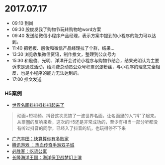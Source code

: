 # 2017.07.17

- 09:10  到岗
- 09:30 殷俊发我了购物节玩转购物地word方案
- 09:40 发送给微信小程序产品经理，表示方案中提到的小程序的能力可以达到。
- 11:40 把老板、殷俊和微信产品经理拉了个群，结果...
- 13:30 浏览收集微信资讯，制作推文，整理到公众号内
- 15:30 和殷俊、光明、洋洋开会讨论小程序与购物节结合，结果光明认为主要诉求是通过活动，给消费总动员公众号积累沉淀粉丝，与小程序的理念完全相反，也是小程序的能力无法达到的。
- 17:00 推文发送

### H5案例

- [世界名画抖抖抖抖抖起来了](http://cdn.im-ad.com/2017/Paint/)
> 动画+短视频。抖音这次恶搞了一波世界名画，让名画里的人“抖”了起来。从票圈的反响来看，这次的H5还是非常成功的，至少有相当一部分听都没有听过抖音的同学，已经入了抖音的坑，也玩得停不下来

- [广汽丰田：快算算你有多败家 ](http://h5.pearvideo.com/2017/leiling/index.html?from=timeline&isappinstalled=0)
- [腾讯游戏 ：热血传奇手游双子城](https://mir2.1pix.cn/index_wx.html?openid=oPTUes-Wx1rUWoNrr-_hf8GYQjKs)
- [必胜客：吃货公寓](http://case.heymeo.com/allsite/bsz_517/)
- [长隆海洋王国：海洋保卫战梦幻上演](http://go.163.com/2017/0703/chimelong-wap/)



  